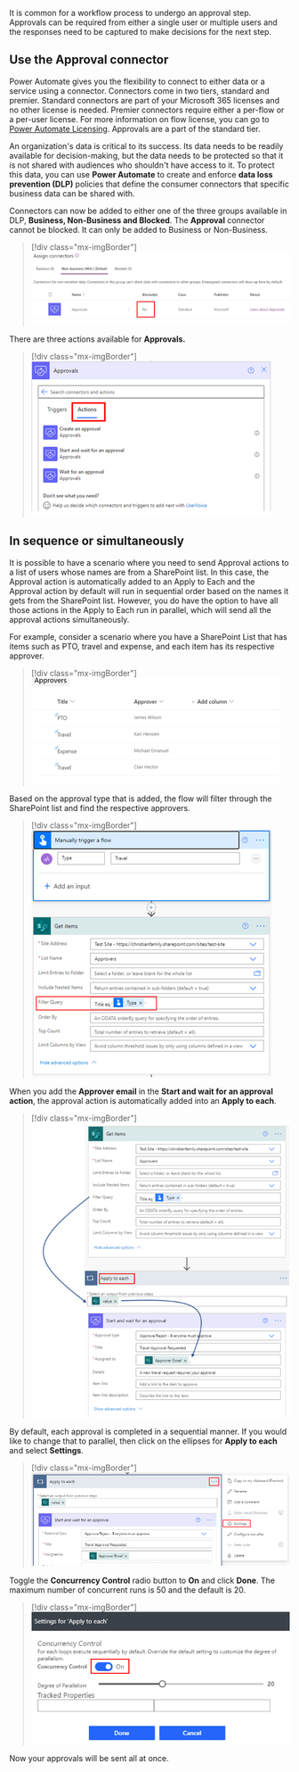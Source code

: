 It is common for a workflow process to undergo an approval step. Approvals can be required from either a single user or multiple users and the responses need to be captured to make decisions for the next step.

## Use the Approval connector

Power Automate gives you the flexibility to connect to either data or a service using a connector. Connectors come in two tiers, standard and premier. Standard connectors are part of your Microsoft 365 licenses and no other license is needed. Premier connectors require either a per-flow or a per-user license. For more information on flow license, you can go to [Power Automate Licensing](https://flow.microsoft.com/pricing/?azure-portal=true). Approvals are a part of the standard tier.

An organization's data is critical to its success. Its data needs to be readily available for decision-making, but the data needs to be protected so that it is not shared with audiences who shouldn't have access to it. To protect this data, you can use **Power Automate** to create and enforce **data loss prevention (DLP)** policies that define the consumer connectors that specific business data can be shared with.

Connectors can now be added to either one of the three groups available in DLP, **Business, Non-Business and Blocked**. The **Approval** connector cannot be blocked. It can only be added to Business or Non-Business.

> [!div class="mx-imgBorder"]
> [![Screenshot of the Approvals connector marked as no for blockable.](../media/approvals-connector.png)](../media/approvals-connector.png#lightbox)

There are three actions available for **Approvals.**

> [!div class="mx-imgBorder"]
> [![Screenshot of the three actions available for approvals.](../media/actions.png)](../media/actions.png#lightbox)

## In sequence or simultaneously

It is possible to have a scenario where you need to send Approval actions to a list of users whose names are from a SharePoint list. In this case, the Approval action is automatically added to an Apply to Each and the Approval action by default will run in sequential order based on the names it gets from the SharePoint list. However, you do have the option to have all those actions in the Apply to Each run in parallel, which will send all the approval actions simultaneously.

For example, consider a scenario where you have a SharePoint List that has items such as PTO, travel and expense, and each item has its respective approver.

> [!div class="mx-imgBorder"]
> [![Screenshot of a list of approvers for P T O, travel, and expense.](../media/approvers.png)](../media/approvers.png#lightbox)

Based on the approval type that is added, the flow will filter through the SharePoint list and find the respective approvers.

> [!div class="mx-imgBorder"]
> [![Screenshot of a travel type approval flow.](../media/travel-type.png)](../media/travel-type.png#lightbox)

When you add the **Approver email** in the **Start and wait for an approval action**, the approval action is automatically added into an **Apply to each**.

> [!div class="mx-imgBorder"]
> [![Screenshot of the approval action automatically added to Apply to each.](../media/approval-apply-each.png)](../media/approval-apply-each.png#lightbox)

By default, each approval is completed in a sequential manner. If you would like to change that to parallel, then click on the ellipses for **Apply to each** and select **Settings**.

> [!div class="mx-imgBorder"]
> [![Screenshot of the settings for apply to each.](../media/settings.png)](../media/settings.png#lightbox)

Toggle the **Concurrency Control** radio button to **On** and click **Done**. The maximum number of concurrent runs is 50 and the default is 20.

> [!div class="mx-imgBorder"]
> [![Screenshot of the Concurrency Control button set to on.](../media/concurrency.png)](../media/concurrency.png#lightbox)

Now your approvals will be sent all at once.

